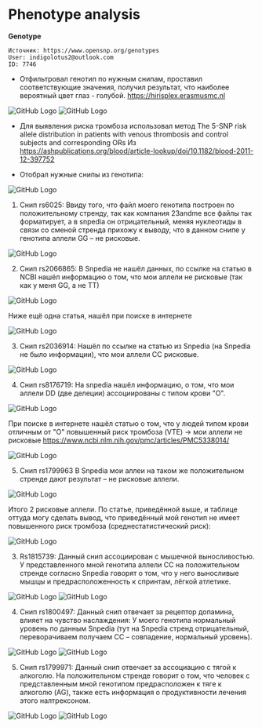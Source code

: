 # Phenotype analysis
**Genotype** 
```
Источник: https://www.opensnp.org/genotypes
User: indigolotus2@outlook.com
ID: 7746
```
- Отфильтровал генотип по нужным снипам, проставил соответствующие значения, получил результат, что наиболее вероятный цвет глаз - голубой.
https://hirisplex.erasmusmc.nl
 
![GitHub Logo](images/hirisplex.png)
![GitHub Logo](images/eye_color.png)

- Для выявления риска тромбоза использовал метод The 5-SNP risk allele distribution in patients with venous thrombosis and control subjects and corresponding ORs
Из https://ashpublications.org/blood/article-lookup/doi/10.1182/blood-2011-12-397752

- Отобрал нужные снипы из генотипа:

![GitHub Logo](images/trombosis.png)
 
1.	Снип rs6025:
Ввиду того, что файл моего генотипа построен по положительному стренду, так как компания 23andme все файлы так форматирует, а в snpedia он отрицательный, меняя нуклеотиды в связи со сменой стренда прихожу к выводу, что в данном снипе у генотипа аллели GG – не рисковые.

![GitHub Logo](images/Рисунок33.png)

2.	Снип rs2066865:
В Snpedia не нашёл данных, по ссылке на статью в NCBI нашёл информацию о том, что мои аллели не рисковые (так как у меня GG, а не ТТ)

![GitHub Logo](images/Рисунок34.png)

Ниже ещё одна статья, нашёл при поиске в интернете
 
![GitHub Logo](images/Рисунок35.png)

3.	Снип rs2036914:
Нашёл по ссылке на статью из Snpedia (на Snpedia не было информации), что мои аллели СС рисковые.
 
![GitHub Logo](images/Рисунок36.png)

4.	Снип rs8176719:
На snpedia нашёл информацию, о том, что мои аллели DD (две делеции) ассоциированы с типом крови "О".
 
![GitHub Logo](images/Рисунок37.png)

При поиске в интернете нашёл статью о том, что у людей типом крови отличным от "О" повышенный риск тромбоза (VTE) -> мои аллели не рисковые
https://www.ncbi.nlm.nih.gov/pmc/articles/PMC5338014/

![GitHub Logo](images/Рисунок38.png)

5.	Снип rs1799963
В Snpedia мои аллеи на таком же положительном стренде дают результат – не рисковые аллели.
 
![GitHub Logo](images/Рисунок39.png)

Итого 2 рисковые аллели.
По статье, приведённой выше, и таблице оттуда могу сделать вывод, что приведённый мой генотип не имеет повышенного риск тромбоза (среднестатистический риск):
 
![GitHub Logo](images/graphik.png)



3)	Rs1815739:
Данный снип ассоциирован с мышечной выносливостью. У представленного мной генотипа аллели СС на положительном стренде согласно Snpedia говорят о том, что у него выносливые мышцы и предрасположенность к спринтам, лёгкой атлетике.
 
![GitHub Logo](images/Рисунок41.png)
![GitHub Logo](images/Рисунок42.png)
 
4)	Снип rs1800497:
Данный снип отвечает за рецептор допамина, влияет на чувство наслаждения:
У моего генотипа нормальный уровень по данным Snpedia (тут на Snpedia стренд отрицательный, переворачиваем получаем CC – совпадение, нормальный уровень).
 
![GitHub Logo](images/Рисунок43.png)
![GitHub Logo](images/Рисунок44.png)
 
5)	Снип rs1799971:
Данный снип отвечает за ассоциацию с тягой к алкоголю.
На положительном стренде говорит о том, что человек с представленным мной генотипом предрасположен к тяге к алкоголю (AG), также есть информация о продуктивности лечения этого налтрексоном.
 
![GitHub Logo](images/Рисунок45.png)
![GitHub Logo](images/Рисунок46.png)
 
